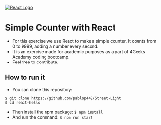 [![React Logo](https://blog.wildix.com/wp-content/uploads/2020/06/react-logo.jpg "React Logo")](https://blog.wildix.com/wp-content/uploads/2020/06/react-logo.jpg "React Logo")

# Simple Counter with React

- For this exercise we use React to make a simple counter. It counts from 0 to 9999, adding a number every second.
- It is an exercise made for academic purposes as a part of 4Geeks Academy coding bootcamp.
- Feel free to contribute. 

## How to run it
- You can clone this repository: 
```
$ git clone https://github.com/pablop442/Street-Light
$ cd react-hello
```
- Then install the npm package:  `$ npm install`
- And run the command: `$ npm run start`